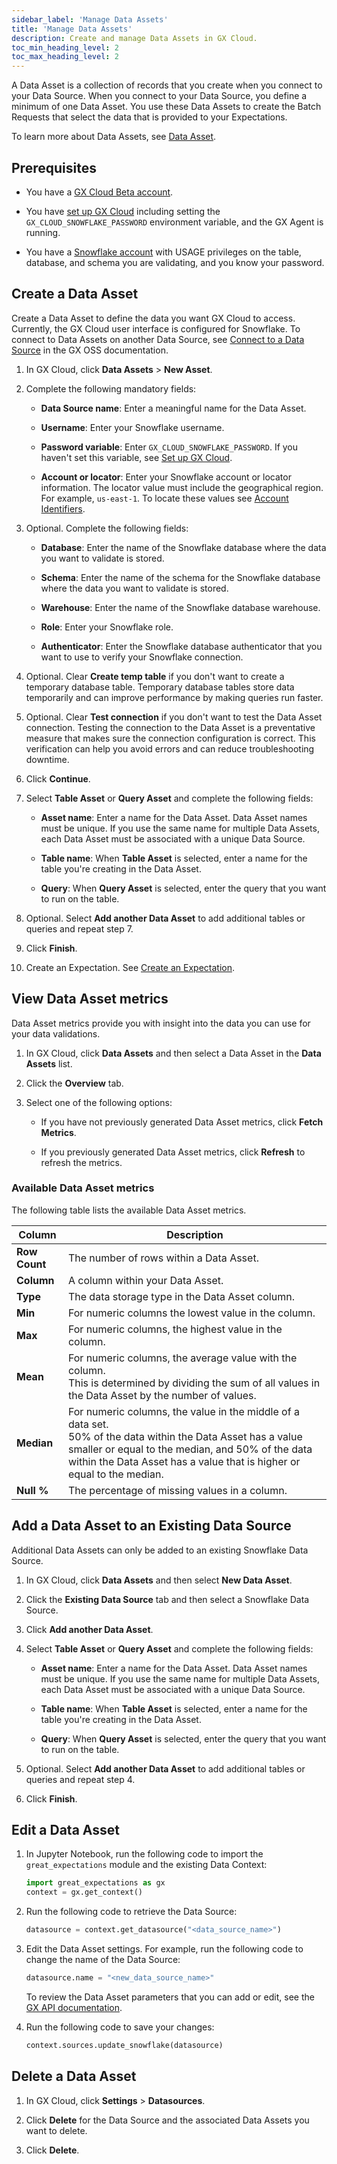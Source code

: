 ```yaml
---
sidebar_label: 'Manage Data Assets'
title: 'Manage Data Assets'
description: Create and manage Data Assets in GX Cloud.
toc_min_heading_level: 2
toc_max_heading_level: 2
---
```


A Data Asset is a collection of records that you create when you connect to your Data Source. When you connect to your Data Source, you define a minimum of one Data Asset. You use these Data Assets to create the Batch Requests that select the data that is provided to your Expectations.

To learn more about Data Assets, see [Data Asset](../../terms/data_asset.md).

## Prerequisites

- You have a [GX Cloud Beta account](https://greatexpectations.io/cloud).

- You have [set up GX Cloud](../set_up_gx_cloud.md) including setting the `GX_CLOUD_SNOWFLAKE_PASSWORD` environment variable, and the GX Agent is running. 

- You have a [Snowflake account](https://docs.snowflake.com/en/user-guide-admin) with USAGE privileges on the table, database, and schema you are validating, and you know your password.


## Create a Data Asset

Create a Data Asset to define the data you want GX Cloud to access. Currently, the GX Cloud user interface is configured for Snowflake. To connect to Data Assets on another Data Source, see [Connect to a Data Source](https://deploy-preview-8760.docs.greatexpectations.io/docs/guides/connecting_to_your_data/connect_to_data_lp) in the GX OSS documentation. 

1. In GX Cloud, click **Data Assets** > **New Asset**.

2. Complete the following mandatory fields:

    - **Data Source name**: Enter a meaningful name for the Data Asset.

    - **Username**: Enter your Snowflake username.

    - **Password variable**: Enter `GX_CLOUD_SNOWFLAKE_PASSWORD`. If you haven't set this variable, see [Set up GX Cloud](../set_up_gx_cloud.md).

    - **Account or locator**: Enter your Snowflake account or locator information. The locator value must include the geographical region. For example, `us-east-1`. To locate these values see [Account Identifiers](https://docs.snowflake.com/en/user-guide/admin-account-identifier).

3. Optional. Complete the following fields:

    - **Database**: Enter the name of the Snowflake database where the data you want to validate is stored.
 
    - **Schema**: Enter the name of the schema for the Snowflake database where the data you want to validate is stored.

    - **Warehouse**: Enter the name of the Snowflake database warehouse.

    - **Role**: Enter your Snowflake role.

    - **Authenticator**: Enter the Snowflake database authenticator that you want to use to verify your Snowflake connection. 

4. Optional. Clear **Create temp table** if you don't want to create a temporary database table. Temporary database tables store data temporarily and can improve performance by making queries run faster.

5. Optional. Clear **Test connection** if you don't want to test the Data Asset connection. Testing the connection to the Data Asset is a preventative measure that makes sure the connection configuration is correct. This verification can help you avoid errors and can reduce troubleshooting downtime.

6. Click **Continue**.

7. Select **Table Asset** or **Query Asset** and complete the following fields:

    - **Asset name**: Enter a name for the Data Asset. Data Asset names must be unique. If you use the same name for multiple Data Assets, each Data Asset must be associated with a unique Data Source.

    - **Table name**: When **Table Asset** is selected, enter a name for the table you're creating in the Data Asset.

    - **Query**: When **Query Asset** is selected, enter the query that you want to run on the table. 

8. Optional. Select **Add another Data Asset** to add additional tables or queries and repeat step 7.

9. Click **Finish**.

10. Create an Expectation. See [Create an Expectation](/docs/cloud/expectations/manage_expectations#create-an-expectation).

## View Data Asset metrics

Data Asset metrics provide you with insight into the data you can use for your data validations. 

1. In GX Cloud, click **Data Assets** and then select a Data Asset in the **Data Assets** list.

2. Click the **Overview** tab.

3. Select one of the following options: 

    - If you have not previously generated Data Asset metrics, click **Fetch Metrics**. 

    - If you previously generated Data Asset metrics, click **Refresh** to refresh the metrics.

### Available Data Asset metrics

The following table lists the available Data Asset metrics.

| Column                                   | Description                                               | 
|------------------------------------------|-----------------------------------------------------------|
| **Row Count**                            | The number of rows within a Data Asset.                   | 
| **Column**                               | A column within your Data Asset.                          | 
| **Type**                                 | The data storage type in the Data Asset column.           | 
| **Min**                                  | For numeric columns the lowest value in the column.       | 
| **Max**                                  | For numeric columns, the highest value in the column.     | 
| **Mean**                                 | For numeric columns, the average value with the column.<br/> This is determined by dividing the sum of all values in the Data Asset by the number of values.  |
| **Median**                                 | For numeric columns, the value in the middle of a data set.<br/> 50% of the data within the Data Asset has a value smaller or equal to the median, and 50% of the data within the Data Asset has a value that is higher or equal to the median.  |
| **Null %**                                | The percentage of missing values in a column.             |


## Add a Data Asset to an Existing Data Source

Additional Data Assets can only be added to an existing Snowflake Data Source.

1. In GX Cloud, click **Data Assets** and then select **New Data Asset**.

2. Click the **Existing Data Source** tab and then select a Snowflake Data Source.

3. Click **Add another Data Asset**.

4. Select **Table Asset** or **Query Asset** and complete the following fields:

    - **Asset name**: Enter a name for the Data Asset. Data Asset names must be unique. If you use the same name for multiple Data Assets, each Data Asset must be associated with a unique Data Source.

    - **Table name**: When **Table Asset** is selected, enter a name for the table you're creating in the Data Asset.

    - **Query**: When **Query Asset** is selected, enter the query that you want to run on the table. 

5. Optional. Select **Add another Data Asset** to add additional tables or queries and repeat step 4.

6. Click **Finish**.


## Edit a Data Asset

1. In Jupyter Notebook, run the following code to import the `great_expectations` module and the existing Data Context:

    ```python title="Jupyter Notebook"
    import great_expectations as gx
    context = gx.get_context()
    ```

2. Run the following code to retrieve the Data Source:

    ```python title="Jupyter Notebook"
    datasource = context.get_datasource("<data_source_name>")
    ```

3. Edit the Data Asset settings. For example, run the following code to change the name of the Data Source:

    ```python title="Jupyter Notebook"
    datasource.name = "<new_data_source_name>"
    ```

    To review the Data Asset parameters that you can add or edit, see the [GX API documentation](https://deploy-preview-8760.docs.greatexpectations.io/docs/reference/api_reference).

 4. Run the following code to save your changes:

    ```python title="Jupyter Notebook"
    context.sources.update_snowflake(datasource)
    ```

## Delete a Data Asset

1. In GX Cloud, click **Settings** > **Datasources**.

2. Click **Delete** for the Data Source and the associated Data Assets you want to delete.

3. Click **Delete**.

